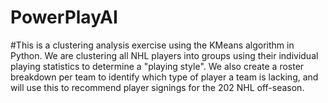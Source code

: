 # PowerPlayAI

#This is a clustering analysis exercise using the KMeans algorithm in Python. We are clustering all NHL players into groups using their individual playing statistics to determine a "playing style". We also create a roster breakdown per team to identify which type of player a team is lacking, and will use this to recommend player signings for the 202 NHL off-season.

